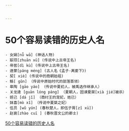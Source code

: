 ```yaml
---


---
```

# 50个容易读错的历史人名

```
- 女娲[nǚ wā] (神话人物)
- 颛顼[zhuān xū] (传说中上古帝王名)
- 帝喾[dì kù] (传说中上古帝王名)
- 逄蒙[páng méng] (古人名《孟子·离娄下》)
- 契[ xiè] (传说中的商朝始祖)
- 鲧[ gǔn] （传说中原始时代的部落首领）
- 皋陶 [gāo yáo] （传说中夏初人，被禹选作继承人）
- 关龙逄 [guān lóng páng] （夏朝人，因谏夏桀[xià jié]被杀）
- 妲己 [dá jǐ] （商纣王的宠妃，姓已）
- 妺喜[mò xǐ] （传说中夏桀之妃）
- 伍员 [wǔ yún] (春秋楚人，即伍子胥[zǐ xū])
- 赵衰[zhào cuī ] (春秋晋文公的卿士)
```



[50个容易读错的历史人名](https://view.inews.qq.com/k/20210705A08ZNE00?web_channel=wap&openApp=false)